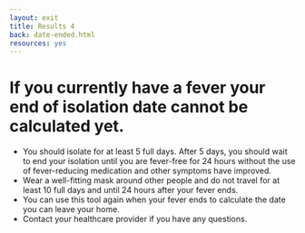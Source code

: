 ```yaml
---
layout: exit
title: Results 4
back: date-ended.html
resources: yes
---
```


# If you currently have a fever your end of isolation date cannot be calculated yet.

- You should isolate for at least 5 full days. After 5 days, you should wait to end your isolation until you are fever-free for 24 hours without the use of fever-reducing medication and other symptoms have improved.
- Wear a well-fitting mask around other people and do not travel for at least 10 full days and until 24 hours after your fever ends.
- You can use this tool again when your fever ends to calculate the date you can leave your home.
- Contact your healthcare provider if you have any questions.